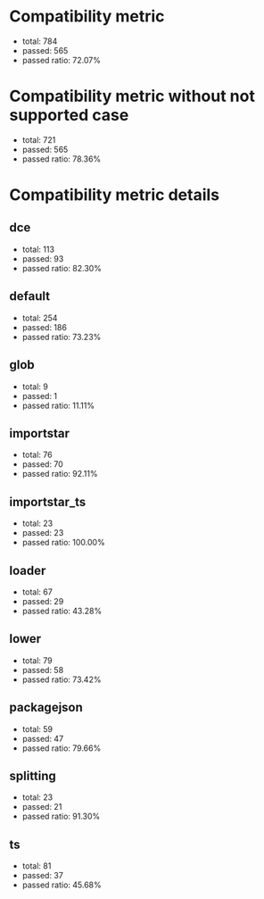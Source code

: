 # Compatibility metric
- total: 784
- passed: 565
- passed ratio: 72.07%
# Compatibility metric without not supported case
- total: 721
- passed: 565
- passed ratio: 78.36%
# Compatibility metric details
## dce
- total: 113
- passed: 93
- passed ratio: 82.30%
## default
- total: 254
- passed: 186
- passed ratio: 73.23%
## glob
- total: 9
- passed: 1
- passed ratio: 11.11%
## importstar
- total: 76
- passed: 70
- passed ratio: 92.11%
## importstar_ts
- total: 23
- passed: 23
- passed ratio: 100.00%
## loader
- total: 67
- passed: 29
- passed ratio: 43.28%
## lower
- total: 79
- passed: 58
- passed ratio: 73.42%
## packagejson
- total: 59
- passed: 47
- passed ratio: 79.66%
## splitting
- total: 23
- passed: 21
- passed ratio: 91.30%
## ts
- total: 81
- passed: 37
- passed ratio: 45.68%

